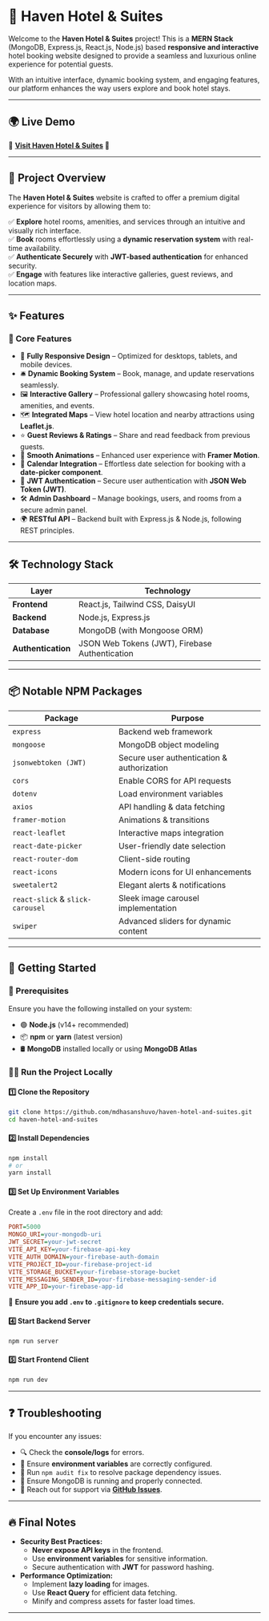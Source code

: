 # 🏨 Haven Hotel & Suites  

Welcome to the **Haven Hotel & Suites** project! This is a **MERN Stack** (MongoDB, Express.js, React.js, Node.js) based **responsive and interactive** hotel booking website designed to provide a seamless and luxurious online experience for potential guests.  

With an intuitive interface, dynamic booking system, and engaging features, our platform enhances the way users explore and book hotel stays.  

---

## 🌍 Live Demo  

🔗 **[Visit Haven Hotel & Suites](https://haven-hotel-and-suites.web.app) 🚀**  

---

## 📖 Project Overview  

The **Haven Hotel & Suites** website is crafted to offer a premium digital experience for visitors by allowing them to:  

✅ **Explore** hotel rooms, amenities, and services through an intuitive and visually rich interface.  
✅ **Book** rooms effortlessly using a **dynamic reservation system** with real-time availability.  
✅ **Authenticate Securely** with **JWT-based authentication** for enhanced security.  
✅ **Engage** with features like interactive galleries, guest reviews, and location maps.  

---

## ✨ Features  

### 🎯 Core Features  
- 📱 **Fully Responsive Design** – Optimized for desktops, tablets, and mobile devices.  
- 🛎️ **Dynamic Booking System** – Book, manage, and update reservations seamlessly.  
- 🖼️ **Interactive Gallery** – Professional gallery showcasing hotel rooms, amenities, and events.  
- 🗺️ **Integrated Maps** – View hotel location and nearby attractions using **Leaflet.js**.  
- ⭐ **Guest Reviews & Ratings** – Share and read feedback from previous guests.  
- 🎥 **Smooth Animations** – Enhanced user experience with **Framer Motion**.  
- 📅 **Calendar Integration** – Effortless date selection for booking with a **date-picker component**.  
- 🔐 **JWT Authentication** – Secure user authentication with **JSON Web Token (JWT)**.  
- 🛠️ **Admin Dashboard** – Manage bookings, users, and rooms from a secure admin panel.  
- 🌍 **RESTful API** – Backend built with Express.js & Node.js, following REST principles.  

---

## 🛠️ Technology Stack  

| Layer         | Technology |
|--------------|-----------|
| **Frontend** | React.js, Tailwind CSS, DaisyUI |
| **Backend** | Node.js, Express.js |
| **Database** | MongoDB (with Mongoose ORM) |
| **Authentication** | JSON Web Tokens (JWT), Firebase Authentication |

---

## 📦 Notable NPM Packages  

| Package | Purpose |  
|---------|---------|  
| `express` | Backend web framework |  
| `mongoose` | MongoDB object modeling |  
| `jsonwebtoken (JWT)` | Secure user authentication & authorization |  
| `cors` | Enable CORS for API requests |  
| `dotenv` | Load environment variables |  
| `axios` | API handling & data fetching |  
| `framer-motion` | Animations & transitions |  
| `react-leaflet` | Interactive maps integration |  
| `react-date-picker` | User-friendly date selection |  
| `react-router-dom` | Client-side routing |  
| `react-icons` | Modern icons for UI enhancements |  
| `sweetalert2` | Elegant alerts & notifications |  
| `react-slick` & `slick-carousel` | Sleek image carousel implementation |  
| `swiper` | Advanced sliders for dynamic content |  

---

## 🚀 Getting Started  

### 📌 Prerequisites  
Ensure you have the following installed on your system:  
- 🟢 **Node.js** (v14+ recommended)  
- 📦 **npm** or **yarn** (latest version)  
- 🛢️ **MongoDB** installed locally or using **MongoDB Atlas**  

### 🏃‍♂️ Run the Project Locally  

#### 1️⃣ Clone the Repository  
```bash
git clone https://github.com/mdhasanshuvo/haven-hotel-and-suites.git
cd haven-hotel-and-suites
```  

#### 2️⃣ Install Dependencies  
```bash
npm install
# or
yarn install
```  

#### 3️⃣ Set Up Environment Variables  
Create a `.env` file in the root directory and add:  

```ini
PORT=5000
MONGO_URI=your-mongodb-uri
JWT_SECRET=your-jwt-secret
VITE_API_KEY=your-firebase-api-key
VITE_AUTH_DOMAIN=your-firebase-auth-domain
VITE_PROJECT_ID=your-firebase-project-id
VITE_STORAGE_BUCKET=your-firebase-storage-bucket
VITE_MESSAGING_SENDER_ID=your-firebase-messaging-sender-id
VITE_APP_ID=your-firebase-app-id
```
🔐 **Ensure you add `.env` to `.gitignore` to keep credentials secure.**  

#### 4️⃣ Start Backend Server  
```bash
npm run server
```  

#### 5️⃣ Start Frontend Client  
```bash
npm run dev
```  

---

## ❓ Troubleshooting  

If you encounter any issues:  
- 🔍 Check the **console/logs** for errors.  
- 📄 Ensure **environment variables** are correctly configured.  
- 🔄 Run `npm audit fix` to resolve package dependency issues.  
- 🔌 Ensure MongoDB is running and properly connected.  
- 📩 Reach out for support via **[GitHub Issues](#)**.  

---

## 🔥 Final Notes  

- **Security Best Practices:**  
  - **Never expose API keys** in the frontend.  
  - Use **environment variables** for sensitive information.  
  - Secure authentication with **JWT** for password hashing.  
- **Performance Optimization:**  
  - Implement **lazy loading** for images.  
  - Use **React Query** for efficient data fetching.  
  - Minify and compress assets for faster load times.  

---

